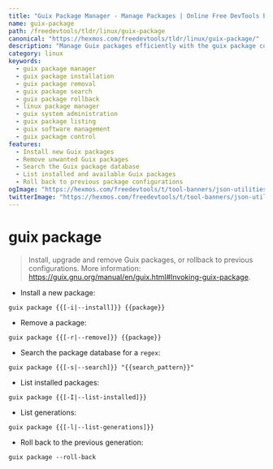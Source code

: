 ```yaml
---
title: "Guix Package Manager - Manage Packages | Online Free DevTools by Hexmos"
name: guix-package
path: /freedevtools/tldr/linux/guix-package
canonical: "https://hexmos.com/freedevtools/tldr/linux/guix-package/"
description: "Manage Guix packages efficiently with the guix package command. Install, remove, search, and roll back package versions easily. Free online tool, no registration required."
category: linux
keywords:
  - guix package manager
  - guix package installation
  - guix package removal
  - guix package search
  - guix package rollback
  - linux package manager
  - guix system administration
  - guix package listing
  - guix software management
  - guix package control
features:
  - Install new Guix packages
  - Remove unwanted Guix packages
  - Search the Guix package database
  - List installed and available Guix packages
  - Roll back to previous package configurations
ogImage: "https://hexmos.com/freedevtools/t/tool-banners/json-utilities-banner.png"
twitterImage: "https://hexmos.com/freedevtools/t/tool-banners/json-utilities-banner.png"
---
```


# guix package

> Install, upgrade and remove Guix packages, or rollback to previous configurations.
> More information: <https://guix.gnu.org/manual/en/guix.html#Invoking-guix-package>.

- Install a new package:

`guix package {{[-i|--install]}} {{package}}`

- Remove a package:

`guix package {{[-r|--remove]}} {{package}}`

- Search the package database for a `regex`:

`guix package {{[-s|--search]}} "{{search_pattern}}"`

- List installed packages:

`guix package {{[-I|--list-installed]}}`

- List generations:

`guix package {{[-l|--list-generations]}}`

- Roll back to the previous generation:

`guix package --roll-back`
